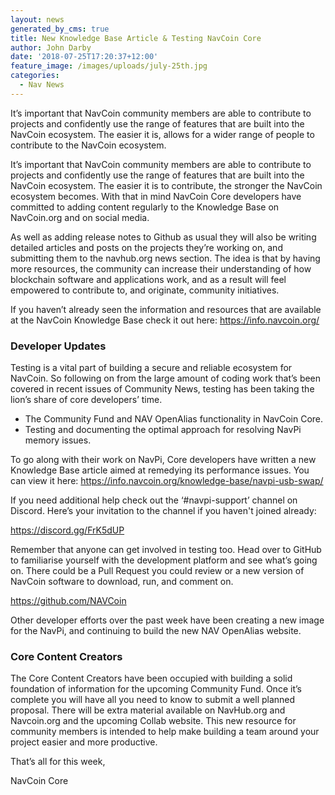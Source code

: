 ```yaml
---
layout: news
generated_by_cms: true
title: New Knowledge Base Article & Testing NavCoin Core
author: John Darby
date: '2018-07-25T17:20:37+12:00'
feature_image: /images/uploads/july-25th.jpg
categories:
  - Nav News
---
```

It’s important that NavCoin community members are able to contribute to projects and confidently use the range of features that are built into the NavCoin ecosystem. The easier it is, allows for a wider range of people to contribute to the NavCoin ecosystem.

It’s important that NavCoin community members are able to contribute to projects and confidently use the range of features that are built into the NavCoin ecosystem. The easier it is to contribute, the stronger the NavCoin ecosystem becomes. With that in mind NavCoin Core developers have committed to adding content regularly to the Knowledge Base on NavCoin.org and on social media.  

As well as adding release notes to Github as usual they will also be writing detailed articles and posts on the projects they’re working on, and submitting them to the navhub.org news section. The idea is that by having more resources, the community can increase their understanding of how blockchain software and applications work, and as a result will feel empowered to contribute to, and originate, community initiatives. 

If you haven’t already seen the information and resources that are available at the NavCoin Knowledge Base check it out here: 
<https://info.navcoin.org/>

### Developer Updates

Testing is a vital part of building a secure and reliable ecosystem for NavCoin. So following on from the large amount of coding work that’s been covered in recent issues of Community News, testing has been taking the lion’s share of core developers’ time.

- The Community Fund and NAV OpenAlias functionality in NavCoin Core. 
- Testing and documenting the optimal approach for resolving NavPi memory issues.

To go along with their work on NavPi, Core developers have written a new Knowledge Base article aimed at remedying its performance issues. You can view it here:
<https://info.navcoin.org/knowledge-base/navpi-usb-swap/>

If you need additional help check out the ‘#navpi-support’ channel on Discord. Here’s your invitation to the channel if you haven't joined already:

<https://discord.gg/FrK5dUP>

Remember that anyone can get involved in testing too. Head over to GitHub to familiarise yourself with the development platform and see what’s going on. There could be a Pull Request you could review or a new version of NavCoin software to download, run, and comment on.

<https://github.com/NAVCoin>

Other developer efforts over the past week have been creating a new image for the NavPi, and continuing to build the new NAV OpenAlias website.

### Core Content Creators

The Core Content Creators have been occupied with building a solid foundation of information for the upcoming Community Fund. Once it’s complete you will have all you need to know to submit a well planned proposal. There will be extra material available on NavHub.org and Navcoin.org and the upcoming Collab website. This new resource for community members is intended to help make building a team around your project easier and more productive.


That’s all for this week,

NavCoin Core
